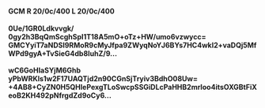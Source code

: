 #### GCM R 20/0c/400 L 20/0c/400
**0Ue/1GR0Ldkvvgk/**<br/>**0gy2h3BqQmScghSpI1T18A5mO+oTz+HW/umo6vzwycc=**<br/>**GMCYyiT7aNDSl9RMoR9cMyJfpa9ZWyqNoYJ6BYs7HC4wkI2+vaDQj5MfWPd9gyA+TvSieG4db8IuhZ/9...**<br/><br/>
**wC6GoHIaSYjM6Ghb**<br/>**yPbWRKls1w2F17UAQTjd2n90CGnSjTryiv3BdhO08Uw=**<br/>**+4AB8+CyZN0H5QHlePexgTLoSwcpSSGiDLcPaHHB2mrIoo4itsOXGBtFiXeoB2KH492pNfrgdZd9oCy6...**